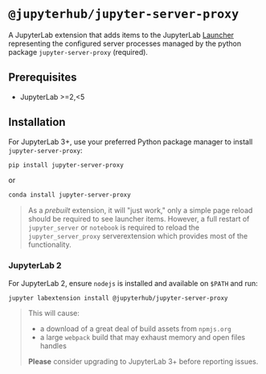 # `@jupyterhub/jupyter-server-proxy`

A JupyterLab extension that adds items to the JupyterLab [Launcher] representing the
configured server processes managed by the python package `jupyter-server-proxy` (required).

[launcher]: https://jupyterlab.readthedocs.io/en/stable/extension/extension_points.html#launcher

## Prerequisites

- JupyterLab >=2,<5

## Installation

For JupyterLab 3+, use your preferred Python package manager to install `jupyter-server-proxy`:

```bash
pip install jupyter-server-proxy
```

or

```bash
conda install jupyter-server-proxy
```

> As a _prebuilt_ extension, it will "just work," only a simple page reload should be required
> to see launcher items. However, a full restart of `jupyter_server` or `notebook` is required
> to reload the `jupyter_server_proxy` serverextension which provides most of the functionality.

### JupyterLab 2

For JupyterLab 2, ensure `nodejs` is installed and available on `$PATH` and run:

```bash
jupyter labextension install @jupyterhub/jupyter-server-proxy
```

> This will cause:
>
> - a download of a great deal of build assets from `npmjs.org`
> - a large `webpack` build that may exhaust memory and open files handles
>
> **Please** consider upgrading to JupyterLab 3+ before reporting issues.
